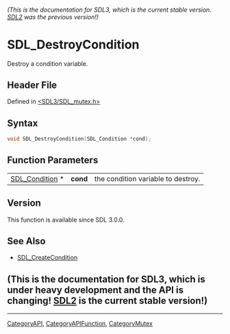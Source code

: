 ###### (This is the documentation for SDL3, which is the current stable version. [SDL2](https://wiki.libsdl.org/SDL2/) was the previous version!)
# SDL_DestroyCondition

Destroy a condition variable.

## Header File

Defined in [<SDL3/SDL_mutex.h>](https://github.com/libsdl-org/SDL/blob/main/include/SDL3/SDL_mutex.h)

## Syntax

```c
void SDL_DestroyCondition(SDL_Condition *cond);
```

## Function Parameters

|                                  |          |                                    |
| -------------------------------- | -------- | ---------------------------------- |
| [SDL_Condition](SDL_Condition) * | **cond** | the condition variable to destroy. |

## Version

This function is available since SDL 3.0.0.

## See Also

- [SDL_CreateCondition](SDL_CreateCondition)


## (This is the documentation for SDL3, which is under heavy development and the API is changing! [SDL2](https://wiki.libsdl.org/SDL2/) is the current stable version!)



----
[CategoryAPI](CategoryAPI), [CategoryAPIFunction](CategoryAPIFunction), [CategoryMutex](CategoryMutex)

